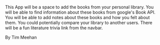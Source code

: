 This App will be a space to add the books from your personal library.
You will be able to find information about these books from google's Book API.
You will be able to add notes about these books and how you felt about them.
You could potentially compare your library to another users.
There will be a fun literature trivia link from the navbar.

By Tim Meehan
